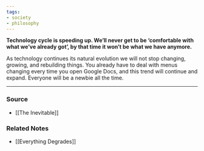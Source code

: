 ```yaml
---
tags:
- society
- philosophy
---
```

**Technology cycle is speeding up. We’ll never get to be ‘comfortable with what we’ve already got’, by that time it won’t be what we have anymore.**

As technology continues its natural evolution we will not stop changing, growing, and rebuilding things. You already have to deal with menus changing every time you open Google Docs, and this trend will continue and expand. Everyone will be a newbie all the time. 

---

### Source
- [[The Inevitable]]

### Related Notes
- [[Everything Degrades]]